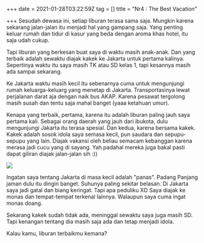 +++
date = 2021-01-28T03:22:59Z
tag = []
title = "Nr4 :  The Best Vacation"

+++
Sesudah dewasa ini, setiap liburan terasa sama saja. Mungkin karena sekarang jalan-jalan itu menjadi hal yang gampang saja. Yang penting keluar rumah dan tidur di kasur yang beda dengan aroma khas hotel, itu saja udah cukup. 

Tapi liburan yang berkesan buat saya di waktu masih anak-anak. Dan yang terbaik adalah sewaktu diajak kakek ke Jakarta untuk pertama kalinya. Sepertinya waktu itu saya masih TK atau SD kelas 1, tapi kesannya masih ada sampai sekarang. 

Ke Jakarta waktu masih kecil itu sebenarnya cuma untuk mengunjungi rumah keluarga-keluarg yang menetap di Jakarta. Transportasinya lewat perjalanan darat aja dengan naik bus AKAP. Karena pesawat tergolong masih susah dan tentu saja mahal banget (yaaa ketahuan umur). 

Kenapa yang terbaik, pertama, karena itu adalah liburan paling jauh saya pertama kali. Sebagai orang daerah yang jauh dari ibukota, dulu mengunjungi Jakarta itu terasa spesial. Dan kedua, karena bersama kakek. Kakek adalah sosok idola saya semasa kecil, pun saudara dan sepupu-sepupu yang lain. Diajak vakansi oleh beliau semacam kebanggan karena merasa jadi cucu yang di sayang. Yah padahal mereka juga bakal pasti dapat giliran diajak jalan-jalan sih :))

![](https://asset.kompas.com/crops/2GcCFZ55KIHd592uVInxYNwan5Q=/0x37:960x677/750x500/data/photo/2018/07/12/2049471528.jpg)

Ingatan saya tentang Jakarta di masa kecil adalah "panas". Padang Panjang jaman dulu itu dingin banget. Suhunya paling sekitar belasan. Di Jakarta saya jadi gatal dan biang keringat. Tapi apa peduliku XD Saya diajak ke monas dan tempat-tempat terkenal lainnya. Walaupun saya cuma ingat monas doang. 

Sekarang kakek sudah tidak ada, meninggal sewaktu saya juga masih SD. Tapi kenangan tentang dia masih saja ada dan tetap menjadi idola. 

Kalau kamu, liburan terbaikmu kemana?